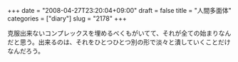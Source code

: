 +++
date = "2008-04-27T23:20:04+09:00"
draft = false
title = "人間多面体"
categories = ["diary"]
slug = "2178"
+++

克服出来ないコンプレックスを埋めるべくもがいてて、それが全ての始まりなんだと思う。出来るのは、それをひとつひとつ別の形で淡々と潰していくことだけなんだろう。
